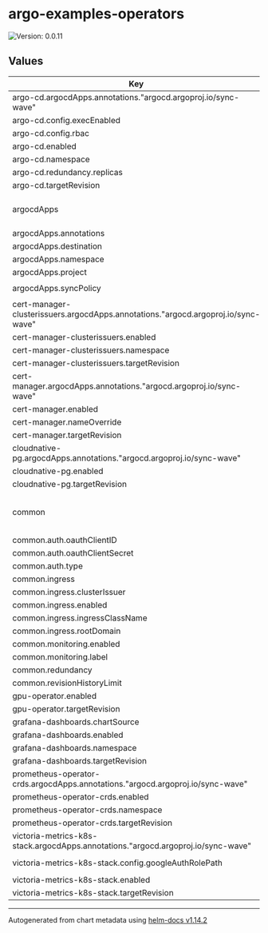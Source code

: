 # argo-examples-operators

![Version: 0.0.11](https://img.shields.io/badge/Version-0.0.11-informational?style=flat-square)

## Values

| Key | Type | Default | Description |
|-----|------|---------|-------------|
| argo-cd.argocdApps.annotations."argocd.argoproj.io/sync-wave" | string | `"1"` |  |
| argo-cd.config.execEnabled | bool | `false` | Enable Argo's build in terminal |
| argo-cd.config.rbac | object | `{}` | Configure RBAC per ArgoCD's helm chart |
| argo-cd.enabled | bool | `true` | Enable/Takeover argocd |
| argo-cd.namespace | string | `"argocd"` | Override default target namespace |
| argo-cd.redundancy.replicas | int | `2` |  |
| argo-cd.targetRevision | string | `"7.7.14"` | Set chart version |
| argocdApps | object | `{"annotations":{"argocd.argoproj.io/sync-wave":"10"},"destination":{"server":"https://kubernetes.default.svc"},"namespace":"argocd","project":"default","syncPolicy":{"automated":{"prune":true,"selfHeal":true},"syncOptions":["CreateNamespace=true","ServerSideApply=true"]}}` | ArgoCD Application defaults for all applications |
| argocdApps.annotations | object | `{"argocd.argoproj.io/sync-wave":"10"}` | Set default annotations for the application. |
| argocdApps.destination | object | `{"server":"https://kubernetes.default.svc"}` | Set default argocd destination configuration |
| argocdApps.namespace | string | `"argocd"` | Set default namespace to put the ArgoCD App CRD into |
| argocdApps.project | string | `"default"` | Set default ArgoCD Project to designate |
| argocdApps.syncPolicy | object | `{"automated":{"prune":true,"selfHeal":true},"syncOptions":["CreateNamespace=true","ServerSideApply=true"]}` | Set default syncPolicy for all apps |
| cert-manager-clusterissuers.argocdApps.annotations."argocd.argoproj.io/sync-wave" | string | `"3"` |  |
| cert-manager-clusterissuers.enabled | bool | `true` | Install default cert-manager ClusterIssuers |
| cert-manager-clusterissuers.namespace | string | `"cert-manager"` | Override default target namespace |
| cert-manager-clusterissuers.targetRevision | string | `"0.0.1"` | Set chart version |
| cert-manager.argocdApps.annotations."argocd.argoproj.io/sync-wave" | string | `"2"` |  |
| cert-manager.enabled | bool | `true` | Enable cert-manager |
| cert-manager.nameOverride | string | `nil` | Override app name |
| cert-manager.targetRevision | string | `"v1.15.3"` | Set chart version |
| cloudnative-pg.argocdApps.annotations."argocd.argoproj.io/sync-wave" | string | `"4"` |  |
| cloudnative-pg.enabled | bool | `true` | Enable CNPG |
| cloudnative-pg.targetRevision | string | `"0.22.0"` | Set chart version |
| common | object | `{"auth":{"oauthClientID":null,"oauthClientSecret":null,"oauthValidEmailDomains":[],"type":"none"},"ingress":{"clusterIssuer":"selfsigned","enabled":false,"ingressClassName":"traefik","rootDomain":""},"monitoring":{"enabled":false,"label":"victoria-metrics-k8s-stack"},"redundancy":{"replicas":3},"revisionHistoryLimit":2}` | Set common settings to be used in all applications |
| common.auth.oauthClientID | string | `nil` | OAuth client ID for google |
| common.auth.oauthClientSecret | string | `nil` | OAuth client secret for google |
| common.auth.type | string | `"none"` | Set auth type if application supports it [none|basic|google] |
| common.ingress | object | `{"clusterIssuer":"selfsigned","enabled":false,"ingressClassName":"traefik","rootDomain":""}` | Common defaults applied to ingresses in all applications |
| common.ingress.clusterIssuer | string | `"selfsigned"` | Set default cert-manager cluster-issuer |
| common.ingress.enabled | bool | `false` | Enable ingresses for all applications |
| common.ingress.ingressClassName | string | `"traefik"` | Set default ingressClassName |
| common.ingress.rootDomain | string | `""` | Set root domain to use for ingress rules of all applications |
| common.monitoring.enabled | bool | `false` | Enable pod/service monitors |
| common.monitoring.label | string | `"victoria-metrics-k8s-stack"` | Override monitor label |
| common.redundancy | object | `{"replicas":3}` | Set default redundancy configurations |
| common.revisionHistoryLimit | int | `2` | Default revisionHistoryLimit where applicable |
| gpu-operator.enabled | bool | `true` | Load gpu-operator |
| gpu-operator.targetRevision | string | `"v24.6.1"` | Set chart version |
| grafana-dashboards.chartSource | string | `"git"` | Set chart source. git/helm |
| grafana-dashboards.enabled | bool | `true` | Load Prom CRDs for Victoria Metrics |
| grafana-dashboards.namespace | string | `"victoria-metrics-k8s-stack"` | Override default target namespace |
| grafana-dashboards.targetRevision | string | `"HEAD"` | Set chart version |
| prometheus-operator-crds.argocdApps.annotations."argocd.argoproj.io/sync-wave" | string | `"2"` |  |
| prometheus-operator-crds.enabled | bool | `true` | Load Prom CRDs for Victoria Metrics |
| prometheus-operator-crds.namespace | string | `"victoria-metrics-k8s-stack"` | Override default target namespace |
| prometheus-operator-crds.targetRevision | string | `"14.0.0"` | Set chart version |
| victoria-metrics-k8s-stack.argocdApps.annotations."argocd.argoproj.io/sync-wave" | string | `"3"` |  |
| victoria-metrics-k8s-stack.config.googleAuthRolePath | string | `nil` | If AUTH is configured, configure `grafana."grafana.ini"."auth.google".role_attribute_path` |
| victoria-metrics-k8s-stack.enabled | bool | `true` | Enable victoria-metrics |
| victoria-metrics-k8s-stack.targetRevision | string | `"0.25.14"` | Set chart version |

----------------------------------------------
Autogenerated from chart metadata using [helm-docs v1.14.2](https://github.com/norwoodj/helm-docs/releases/v1.14.2)
